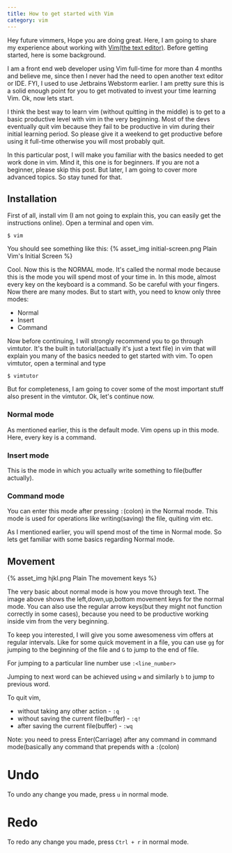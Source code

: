 ```yaml
---
title: How to get started with Vim
category: vim
---
```


Hey future vimmers, Hope you are doing great. Here, I am going to share my experience about working with [Vim(the text editor)](http://www.vim.org/). Before getting started, here is some background. 

I am a front end web developer using Vim full-time for more than 4 months and believe me, since then I never had the need to open another text editor or IDE. FYI, I used to use Jetbrains Webstorm earlier. I am pretty sure this is a solid enough point for you to get motivated to invest your time learning Vim. Ok, now lets start.

I think the best way to learn vim (without quitting in the middle) is to get to a basic productive level with vim in the very beginning. Most of the devs eventually quit vim because they fail to be productive in vim during their initial learning period. So please give it a weekend to get productive before using it full-time otherwise you will most probably quit.

In this particular post, I will make you familiar with the basics needed to get work done in vim. Mind it, this one is for beginners. If you are not a beginner, please skip this post. But later, I am going to cover more advanced topics. So stay tuned for that.

## Installation
First of all, install vim (I am not going to explain this, you can easily get the instructions online). Open a terminal and open vim.
```
$ vim
```

You should see something like this:
{% asset_img initial-screen.png Plain Vim's Initial Screen %}

Cool. Now this is the NORMAL mode. It's called the normal mode because this is the mode you will spend most of your time in. In this mode, almost every key on the keyboard is a command. So be careful with your fingers. Now there are many modes. But to start with, you need to know only three modes:
* Normal
* Insert
* Command
  

Now before continuing, I will strongly recommend you to go through vimtutor. It's the built in tutorial(actually it's just a text file) in vim that will explain you many of the basics needed to get started with vim. To open vimtutor, open a terminal and type
```
$ vimtutor
```

But for completeness, I am going to cover some of the most important stuff also present in the vimtutor. Ok, let's continue now.

### Normal mode
As mentioned earlier, this is the default mode. Vim opens up in this mode. Here, every key is a command.

### Insert mode
This is the mode in which you actually write something to file(buffer actually).

### Command mode
You can enter this mode after pressing `:`(colon) in the Normal mode. This mode is used for operations like writing(saving) the file, quiting vim etc.

As I mentioned earlier, you will spend most of the time in Normal mode. So lets get familiar with some basics regarding
Normal mode.

## Movement
{% asset_img hjkl.png Plain The movement keys %}

The very basic about normal mode is how you move through text. The image above shows the left,down,up,bottom movement keys for the normal mode. You can also use the regular arrow keys(but they might not function correctly in some cases), because you need to be productive working inside vim from the very beginning.

To keep you interested, I will give you some awesomeness vim offers at regular intervals. Like for some quick movement in a file, you can use `gg` for jumping to the beginning of the file and `G` to jump to the end of file.

For jumping to a particular line number use `:<line_number>`

Jumping to next word can be achieved using `w` and similarly `b` to jump to previous word.

To quit vim,
* without taking any other action - `:q`
* without saving the current file(buffer) - `:q!`
* after saving the current file(buffer) - `:wq`

Note: you need to press Enter(Carriage) after any command in command mode(basically any command that prepends with a `:`(colon)

# Undo
To undo any change you made, press `u` in normal mode. 

# Redo
To redo any change you made, press `Ctrl + r` in normal mode. 

